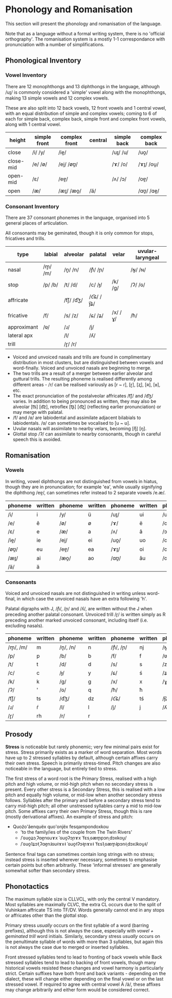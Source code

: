 # Phonology and Romanisation

This section will present the phonology and romanisation of the language.

Note that as a language without a formal writing system, there is no 'official orthography'.  The romanisation system is a mostly 1-1 correspondance with pronunciation with a number of simplifications.

## Phonological Inventory

### Vowel Inventory

There are 12 monophthongs and 13 diphthongs in the language, although /uɪ̯/ is commonly considered a 'simple' vowel along with the monophthongs, making 13 simple vowels and 12 complex vowels.  

These are also split into 12 back vowels, 12 front vowels and 1 central vowel, with an equal distribution of simple and complex vowels; coming to 6 of each for simple back, complex back, simple front and complex front vowels, along with 1 central vowel.

|height| simple front | complex front | central | simple back | complex back |
|---------|-------|---------|---|--------|---------|
|close    |/i/ /y/|/ie̯/     |   |/uɪ̯/ /u/|/uo̯/     |
|close-mid|/e/ /ø/|/ei̯/ /øʊ̯/|   |/ɤ/ /o/ |/ɤɪ̯/ /ou̯/|
|open-mid |/ɛ/    |/eɐ̯/     |   |/ʌ/ /ɔ/ |/oɐ̯/     |
|open     |/æ/    |/æɪ̯/ /æo̯/|/ä/|        |/ɑʊ̯/ /ɑe̯/|

### Consonant Inventory

There are 37 consonant phonemes in the language, organised into 5 general places of articulation.

All consonants may be geminated, though it is only common for stops, fricatives and trills.

|type       |labial |alveolar |palatal  |velar  |uvular-laryngeal|
|-----------|-------|---------|---------|-------|-------|
|nasal      |/m̥/ /m/|/n̥/ /n/  |/ɲ̊/ /ɲ/  |       |/ɴ̥/ /ɴ/|
|stop       |/p/ /b/|/t/ /d/  |/c/ /ɟ/  |/k/ /g/|/ʔ/ /ɢ/|
|affricate  |       |/t͡ʃ/ /d͡ʒ/|/c͡ɕ/ /ɟ͡ʑ/|       |       |
|fricative  |/f/    |/s/ /z/  |/ɕ/ /ʑ/  |/x/ /ɣ/|/ħ/    |
|approximant|/ʋ/    |/ɹ/      |/j/      |       |       |
|lateral apx|       |/l/      |/ʎ/      |       |       |
|trill      |       |/r̥/ /r/  |         |       |       |

- Voiced and unvoiced nasals and trills are found in complimentary distribution in most clusters, but are distinguished between vowels and word-finally.  Voiced and unvoiced nasals are beginning to merge.
- The two trills are a result of a merger between earlier alveolar and guttural trills.  The resulting phoneme is realised differently among different areas - /r/ can be realised variously as \[r ~ ɾ], \[ɽ], \[ʐ], \[ʀ], \[ʁ], etc.
- The exact pronunciation of the postalveolar affricates /t͡ʃ/ and /d͡ʒ/ varies.  In addition to being pronounced as written, they may also be alveolar \[t͡s] \[d͡z], retroflex \[t͡ʂ] \[d͡ʐ] (reflecting earlier pronunciation) or may merge with palatal.
- /f/ and /ʋ/ are labiodental and assimilate adjacent bilabials to labiodentals.  /ʋ/ can sometimes be vocalised to \[u ~ ʊ].
- Uvular nasals will assimilate to nearby velars, becoming \[ŋ̊] \[ŋ].
- Glottal stop /ʔ/ can assimilate to nearby consonants, though in careful speech this is avoided.

## Romanisation

### Vowels

In writing, vowel diphthongs are not distinguished from vowels in hiatus, though they are in pronunciation; for example 'ea', while usually signifying the diphthong /eɐ̯/, can sometimes refer instead to 2 separate vowels /e.æ/.

|phoneme|written|phoneme|written|phoneme|written|phoneme|written|
|-------|-------|-------|-------|-------|-------|-------|-------|
| /i/   | i     | /y/   | ü     | /uɪ̯/  | ui    | /u/   | u     |
| /e/   | ê     | /ø/   | ø     | /ɤ/   | ë     | /o/   | ô     |
| /ɛ/   | e     | /æ/   | a     | /ʌ/   | â     | /ɔ/   | o     |
| /ie̯/  | ie    | /ei̯/  | ei    | /uo̯/  | uo    | /ou̯/  | ou    |
| /øʊ̯/  | eu    | /eɐ̯/  | ea    | /ɤɪ̯/  | oi    | /oɐ̯/  | oa    |
| /æɪ̯/  | ai    | /æo̯/  | ao    | /ɑʊ̯/  | âu    | /ɑe̯/  | âe    |
| /ä/   | ä     |       |       |       |       |       |       |

### Consonants

Voiced and unvoiced nasals are not distinguished in writing unless word-final, in which case the unvoiced nasals have an extra following 'h'.

Palatal digraphs with J, /ɲ̊/, /ɲ/ and /ʎ/, are written without the J when preceding another palatal consonant.  Unvoiced trill /r̥/ is written simply as R preceding another marked unvoiced consonant, including itself (i.e. excluding nasals).

|phoneme |written|phoneme |written|phoneme |written|phoneme |written|
|--------|-------|--------|-------|--------|-------|--------|-------|
|/m̥/, /m/| m     |/n̥/, /n/| n     |/ɲ̊/, /ɲ/| nj    |/ɴ̥/, /ɴ/| ñ     |
| /p/    | p     | /b/    | b     | /f/    | f     | /ʋ/    | v     |
| /t/    | t     | /d/    | d     | /s/    | s     | /z/    | s     |
| /c/    | c     | /ɟ/    | y     | /ɕ/    | ś     | /ʑ/    | ź     |
| /k/    | k     | /g/    | g     | /x/    | x     | /ɣ/    | gh    |
| /ʔ/    | '     | /ɢ/    | q     | /ħ/    | ħ     |        |       |
| /t͡ʃ/   | ts    | /d͡ʒ/   | dz    | /c͡ɕ/   | tś    | /ɟ͡ʑ/   | dź    |
| /ɹ/    | ŕ     | /l/    | l     | /j/    | j     | /ʎ/    | lj    |
| /r̥/    | rh    | /r/    | r     |        |       |        |       |

## Prosody

**Stress** is noticeable but rarely phonemic; very few minimal pairs exist for stress.  Stress primarily exists as a marker of word separation.  Most words have up to 2 stressed syllables by default, although certain affixes carry their own stress.  Speech is primarily stress-timed.  Pitch changes are also noticeable in the language, but entirely tied to stress.

The first stress of a word root is the Primary Stress, realised with a high pitch and high volume, or mid-high pitch when no secondary stress is present.  Every other stress is a Secondary Stress, this is realised with a low pitch and equally high volume, or mid-low when another secondary stress follows.  Syllables after the primary and before a secondary stress tend to carry mid-high pitch; all other unstressed syllables carry a mid to mid-low pitch.  Some affixes carry their own Primary Stress, though this is rare (mostly derivational affixes).  An example of stress and pitch:

- Quoźo'âenquëx quo'onjëx fesqampondoxkou
  - 'to the family/ies of the couple from The Twin Rivers'
  - /ˈɢuo̯ʑɔˌʔɑe̯nɢuɤx ˈɢuo̯ʔɔɲɤx ˈfɛsˌɢæm̥pɔnˌdɔxkou̯/
  - /ˈɢuo̯˥ʑɔ˦ˌʔɑe̯n˩ɢu˧ɤx˧ ˈɢuo̯˦ʔɔ˧ɲɤx˧ ˈfɛs˥ˌɢæm̥˨pɔn˧ˌdɔx˩kou̯˧/

Sentence final tags can sometimes contain long strings with no stress; instead stress is inserted wherever necessary, sometimes to emphasise certain points but often arbitrarily.  These 'informal stresses' are generally somewhat softer than secondary stress.

## Phonotactics

The maximum syllable size is CLLVCL, with only the central V mandatory.  Most syllables are maximally CLVC, the extra CL occurs due to the split of Vuhinkam affricate TS into TF/DV.  Words generally cannot end in any stops or affricates other than the glottal stop.

Primary stress *usually* occurs on the first syllable of a word (barring prefixes), although this is not always the case, especially with *vowel + geminated trill* word initials.  Similarly, secondary stress *usually* occurs on the penultimate syllable of words with more than 3 syllables, but again this is not always the case due to merged or inserted syllables.

Front stressed syllables tend to lead to fronting of back vowels while Back stressed syllables tend to lead to backing of front vowels, though many historical vowels resisted these changes and vowel harmony is particularly strict.  Certain suffixes have both front and back variants - depending on the dialect, these will change either depending on the final vowel or on the last stressed vowel.  If required to agree with central vowel Ä /ä/, these affixes may change arbitrarily and either form would be considered correct.
